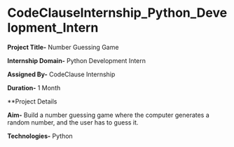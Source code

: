 # CodeClauseInternship_Python_Development_Intern
**Project Title-** Number Guessing Game

**Internship Domain-** Python Development Intern

**Assigned By-** CodeClause Internship

**Duration-** 1 Month

**Project Details

  **Aim-** Build a number guessing game where the computer generates a random number, and the user has to guess it.
  
  **Technologies-** Python


